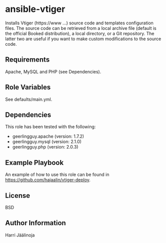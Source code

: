 ansible-vtiger
=========

Installs Vtiger (https://www ...) source code and templates configuration files. The source code can be retrieved from a local archive file (default is the official Booked distribution), a local directory, or a Git repository. The latter two are useful if you want to make custom modifications to the source code.

Requirements
------------

Apache, MySQL and PHP (see Dependencies).

Role Variables
--------------

See defaults/main.yml.

Dependencies
------------
This role has been tested with the following:
- geerlingguy.apache (version: 1.7.2)
- geerlingguy.mysql (version: 2.1.0)
- geerlingguy.php (version: 2.0.3)



Example Playbook
----------------

An example of how to use this role can be found in https://github.com/hajaalin/vtiger-deploy.

License
-------

BSD

Author Information
------------------

Harri Jäälinoja
